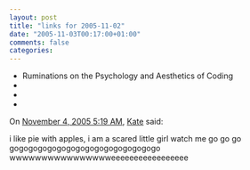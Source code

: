 ```yaml
---
layout: post
title: "links for 2005-11-02"
date: "2005-11-03T00:17:00+01:00"
comments: false
categories: 
---
```


<ul class="delicious">
<li>
<div class="delicious-extended">Ruminations on the Psychology and Aesthetics of Coding

</li>
<li>
</li>
<li>
</li>
<li>
</li>
</ul>

<section class="comments">

<div class="comment" id="comment-693">
On <a href="#comment-693" title="Permalink to this comment">November  4, 2005  5:19 AM</a>, <a href="http://www.google.com" title="http://www.google.com" rel="nofollow">Kate</a>
said:
<p>i like pie with apples, i am a scared little girl watch me go go go gogogogogogogogogogogogogogogogo wwwwwwwwwwwwwwwweeeeeeeeeeeeeeeee</p>


</section>

